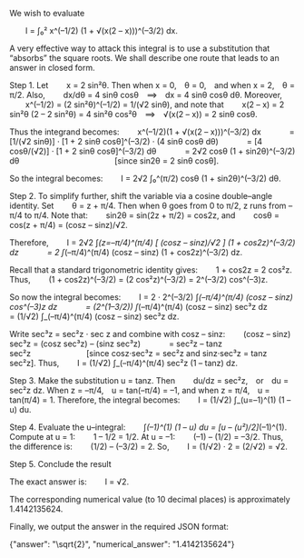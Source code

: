 We wish to evaluate

  I = ∫₀² x^(–1/2) (1 + √(x(2 – x)))^(–3/2) dx.

A very effective way to attack this integral is to use a substitution that “absorbs” the square roots. We shall describe one route that leads to an answer in closed form.

Step 1. Let
  x = 2 sin²θ.
Then when x = 0, θ = 0, and when x = 2, θ = π/2. Also,
  dx/dθ = 4 sinθ cosθ ⟹ dx = 4 sinθ cosθ dθ.
Moreover,
  x^(–1/2) = (2 sin²θ)^(–1/2) = 1/(√2 sinθ),
and note that
  x(2 – x) = 2 sin²θ (2 – 2 sin²θ) = 4 sin²θ cos²θ ⟹ √(x(2 – x)) = 2 sinθ cosθ.

Thus the integrand becomes:
  x^(–1/2)(1 + √(x(2 – x)))^(–3/2) dx
    = [1/(√2 sinθ)] · [1 + 2 sinθ cosθ]^(–3/2) · (4 sinθ cosθ dθ)
    = [4 cosθ/(√2)] · [1 + 2 sinθ cosθ]^(–3/2) dθ
    = 2√2 cosθ (1 + sin2θ)^(–3/2) dθ            [since sin2θ = 2 sinθ cosθ].

So the integral becomes:
  I = 2√2 ∫₀^(π/2) cosθ (1 + sin2θ)^(–3/2) dθ.

Step 2. To simplify further, shift the variable via a cosine double–angle identity. Set
  θ = z + π/4.
Then when θ goes from 0 to π/2, z runs from –π/4 to π/4. Note that:
  sin2θ = sin(2z + π/2) = cos2z,
and
  cosθ = cos(z + π/4) = (cosz – sinz)/√2.

Therefore,
  I = 2√2 ∫_(z=–π/4)^(π/4) [ (cosz – sinz)/√2 ] (1 + cos2z)^(–3/2) dz
    = 2 ∫_(–π/4)^(π/4) (cosz – sinz) (1 + cos2z)^(–3/2) dz.

Recall that a standard trigonometric identity gives:
  1 + cos2z = 2 cos²z.
Thus,
  (1 + cos2z)^(–3/2) = (2 cos²z)^(–3/2) = 2^(–3/2) cos^(–3)z.

So now the integral becomes:
  I = 2 · 2^(–3/2) ∫_(–π/4)^(π/4) (cosz – sinz) cos^(–3)z dz
    = (2^(1–3/2)) ∫_(–π/4)^(π/4) (cosz – sinz) sec³z dz
    = (1/√2) ∫_(–π/4)^(π/4) (cosz – sinz) sec³z dz.

Write sec³z = sec²z · sec z and combine with cosz – sinz:
  (cosz – sinz) sec³z = (cosz sec³z) – (sinz sec³z)
    = sec²z – tanz sec²z       [since cosz·sec³z = sec²z and sinz·sec³z = tanz sec²z].
Thus,
  I = (1/√2) ∫_(–π/4)^(π/4) sec²z (1 – tanz) dz.

Step 3. Make the substitution u = tanz. Then
  du/dz = sec²z, or du = sec²z dz.
When z = –π/4, u = tan(–π/4) = –1, and when z = π/4, u = tan(π/4) = 1.
Therefore, the integral becomes:
  I = (1/√2) ∫_(u=–1)^(1) (1 – u) du.

Step 4. Evaluate the u–integral:
  ∫_(–1)^(1) (1 – u) du = [u – (u²)/2]_(–1)^(1).
Compute at u = 1:
  1 – 1/2 = 1/2.
At u = –1:
  (–1) – (1/2) = –3/2.
Thus, the difference is:
  (1/2) – (–3/2) = 2.
So,
  I = (1/√2) · 2 = (2/√2) = √2.

Step 5. Conclude the result

The exact answer is:
  I = √2.

The corresponding numerical value (to 10 decimal places) is approximately 1.4142135624.

Finally, we output the answer in the required JSON format:

{"answer": "\\sqrt{2}", "numerical_answer": "1.4142135624"}